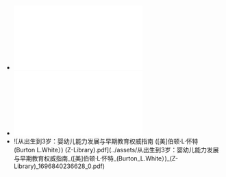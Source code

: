 - ![美国儿科学会育儿百科 (斯蒂文·谢尔弗) (Z-Library).pdf](../assets/美国儿科学会育儿百科_(斯蒂文·谢尔弗)_(Z-Library)_1696840108426_0.pdf)
- ![丁香妈妈科学养育：百位医生给新手妈妈的育儿解决方案 (丁香妈妈) (Z-Library).pdf](../assets/丁香妈妈科学养育：百位医生给新手妈妈的育儿解决方案_(丁香妈妈)_(Z-Library)_1696840259195_0.pdf)
- ![从出生到3岁：婴幼儿能力发展与早期教育权威指南 ([美]伯顿·L·怀特 (Burton L.White）) (Z-Library).pdf](../assets/从出生到3岁：婴幼儿能力发展与早期教育权威指南_([美]伯顿·L·怀特_(Burton_L.White）)_(Z-Library)_1696840236628_0.pdf)